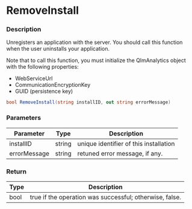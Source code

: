 # RemoveInstall

### Description

Unregisters an application with the server. You should call this function when the user uninstalls your application.

Note that to call this function, you must initialize the QlmAnalytics object with the following properties:

* WebServiceUrl
* CommunicationEncryptionKey
* GUID (persistence key)

```c#
bool RemoveInstall(string installID, out string errorMessage)
```

### Parameters

| Parameter    |  Type  | Description                            |
| ------------ | :----: | -------------------------------------- |
| installID    | string | unique identifier of this installation |
| errorMessage | string | retuned error message, if any.         |

### Return

| Type | Description                                             |
| ---- | ------------------------------------------------------- |
| bool | true if the operation was successful; otherwise, false. |
